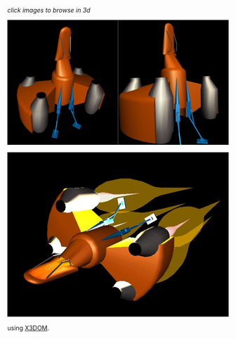 *click images to browse in 3d*

[![simple space ship](lander.png)](../../viewer.html?model=./2004/game%20assets/lander/lander12.x3d)

![flying space ship](lander.jpg)

using [X3DOM](https://www.x3dom.org).
